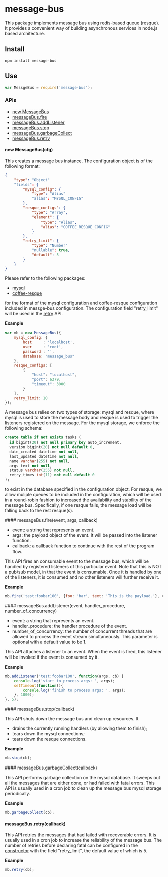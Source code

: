 message-bus
===========

This package implements message bus using redis-based queue (resque).  It provides a convenient way of building asynchronous services in node.js based architecture.

## Install

```text
npm install message-bus
```

## Use

```js
var MessgeBus = require('message-bus');
```

### APIs

* [new MessageBus](#new-MessageBus)
* [messageBus.fire](#messageBus-fire)
* [messageBus.addListener](#messageBus-addListener)
* [messageBus.stop](#messageBus.stop)
* [messageBus.garbageCollect](#messageBus.garbageCollect)
* [messageBus.retry](#messageBus.retry)

<a name='new-MessageBus'></a>
#### new MessageBus(cfg)

This creates a message bus instance.  The configuration object is of the following format:

```json
{
    "type": "Object"
    "fields": {
        "mysql_config": {
            "type": "Alias"
            "alias": "MYSQL_CONFIG"
        },
        "resque_configs": {
            "type": "Array",
            "element": {
                "type": "Alias",
                "alias": "COFFEE_RESQUE_CONFIG"
            }
        },
        "retry_limit": {
            "type": "Number"
            "nullable": true,
            "default": 5
        }
    }
}
```

Please refer to the following packages:

* [mysql](https://www.npmjs.org/package/mysql)
* [coffee-resque](https://www.npmjs.org/package/coffee-resque)

for the format of the mysql configuration and coffee-resque configuration included in messge-bus configuration.  The configuration field "retry_limit" will be used in the [retry](#messageBus-retry) API.

__Example__
```js
var mb = new MessageBus({
    mysql_config: {
        host     : 'localhost',
        user     : 'root',
        password : '',
        database: "message_bus"
    },
    resque_configs: [
        {
            "host": "localhost",
            "port": 6379,
            "timeout": 3000
        }
    ],
    retry_limit: 10
});
```

A message bus relies on two types of storage: mysql and resque, where mysql is used to store the message body and resque is used to trigger the listeners registered on the message.  For the mysql storage, we enforce the following schema:

```sql
create table if not exists tasks (
  id bigint(20) not null primary key auto_increment,
  version bigint(20) not null default 0,
  date_created datetime not null,
  last_updated datetime not null,
  name varchar(255) not null,
  args text not null,
  status varchar(255) not null,
  retry_times int(11) not null default 0
);
```

to exist in the database specified in the configuration object.  For resque, we allow muliple queues to be included in the configuration, which will be used in a round-robin fashion to increased the availability and stability of the message bus.  Specifically, if one resque fails, the message load will be falling back to the rest resque(s).

<a name="messageBus-fire"/>
#### messageBus.fire(event, args, callback)

* event: a string that represents an event.
* args: the payload object of the event.  It will be passed into the listener function.
* callback: a callback function to continue with the rest of the program flow.

This API fires an consumable event to the message bus, which will be handled by registered listeners of this particular event.  Note that this is NOT a pub/sub model, in that the event is consumable.  Once it is handled by one of the listeners, it is consumed and no other listeners will further receive it.

__Example__
```js
mb.fire('test:foobar100', {foo: 'bar', text: 'This is the payload.'}, cb);
```
<a name="messageBus-addListener"/>
#### messageBus.addListener(event, handler_procedure, number_of_concurrency)

* event: a string that represents an event.
* handler_procedure: the handler procedure of the event.
* number_of_concurrency: the number of concurrent threads that are allowed to process the event stream simultaneously.  This parameter is optional with a default value to be 1.

This API attaches a listener to an event.  When the event is fired, this listener will be invoked if the event is consumed by it.

__Example__
```js
mb.addListener('test:foobar100', function(args, cb) {
    console.log('start to process args: ', args);
    setTimeout(function(){
        console.log('finish to process args: ', args);
    }, 1000);
}, 5);
````
<a name="messageBus-stop"/>
#### messageBus.stop(callback)

This API shuts down the message bus and clean up resources.  It

* drains the currently running handlers (by allowing them to finish);
* tears down the mysql connections;
* tears down the resque connections.

__Example__
```js
mb.stop(cb);
```

<a name="messageBus-garbageCollect"/>
#### messageBus.garbageCollect(callback)

This API performs garbage collection on the mysql database.  It sweeps out all the messages that are either done, or had failed with fatal errors.  This API is usually used in a cron job to clean up the message bus mysql storage periodically.

__Example__
```js
mb.garbageCollect(cb);
```

<a name='messageBus-retry'></a>
####  messageBus.retry(callback)

This API retries the messages that had failed with recoverable errors.  It is usually used in a cron job to increase the reliability of the message bus.  The number of retries before declaring fatal can be configured in the [constructor](#new-MessageBus) with the field "retry_limit", the default value of which is 5.

__Example__
```js
mb.retry(cb);
```



